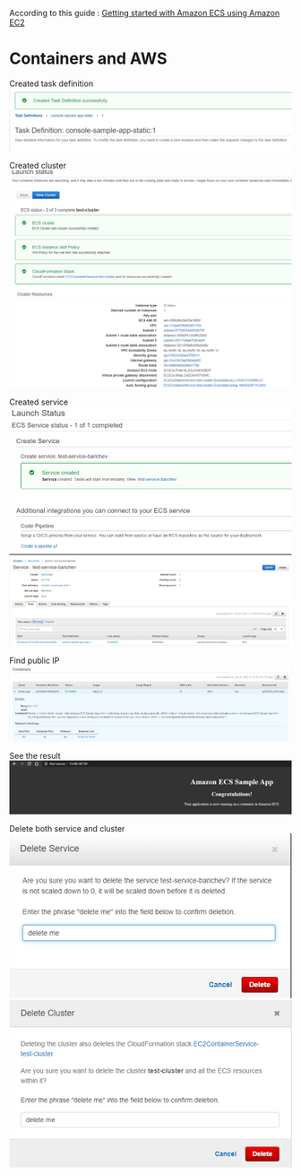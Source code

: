 According to this guide : [Getting started with Amazon ECS using Amazon EC2](https://docs.aws.amazon.com/AmazonECS/latest/developerguide/getting-started-ecs-ec2.html)

# Containers and AWS
Created task definition  
![cloning](res/img1.png)  

Created cluster  
![cloning](res/img2.png)  

Created service  
![cloning](res/img3.png)  
![cloning](res/img5.png)  

Find public IP  
![cloning](res/img4.png)  

See the result  
![cloning](res/img6.png)

Delete both service and cluster  
![cloning](res/img7.png)  
![cloning](res/img8.png)   
